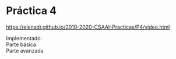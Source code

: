 # Práctica 4

https://elenadr.github.io/2019-2020-CSAAI-Practicas/P4/video.html

Implementado:
<br>
Parte básica
<br>
Parte avanzada
<b> </b>
